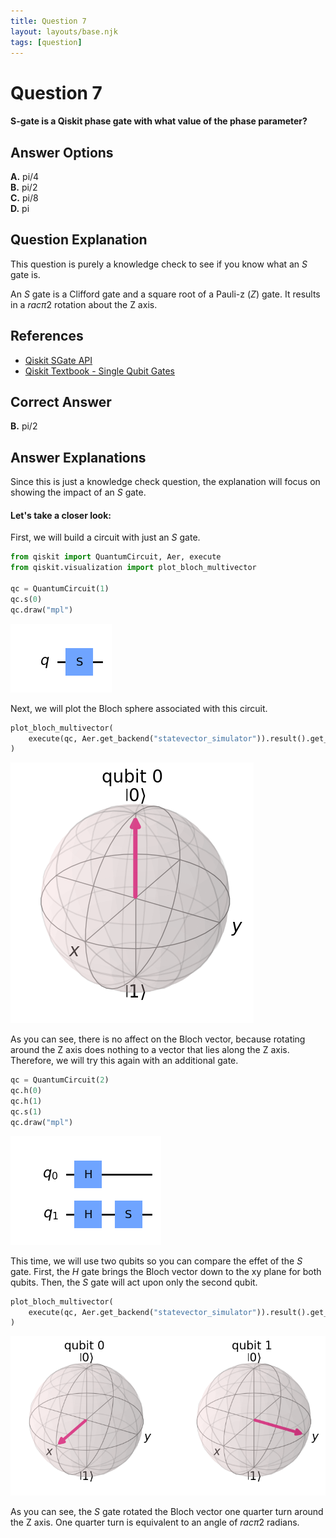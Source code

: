 ```yaml
---
title: Question 7
layout: layouts/base.njk
tags: [question]
---
```

# Question 7

#### S-gate is a Qiskit phase gate with what value of the phase parameter?

## Answer Options

**A.** pi/4     
**B.**  pi/2  
**C.**  pi/8  
**D.**  pi  

## Question Explanation

This question is purely a knowledge check to see if you know what an $S$ gate is.

An $S$ gate is a Clifford gate and a square root of a Pauli-z ($Z$) gate.
It results in a $rac{\pi}{2}$ rotation about the Z axis.

## References

* [Qiskit SGate API](https://qiskit.org/documentation/stubs/qiskit.circuit.library.SGate.html#qiskit.circuit.library.SGate)
* [Qiskit Textbook - Single Qubit Gates](https://qiskit.org/textbook/ch-states/single-qubit-gates.html#6.2-The-S-gates--)

## Correct Answer

**B.** pi/2

## Answer Explanations

Since this is just a knowledge check question, the explanation will focus on showing the impact of an $S$ gate.

#### Let's take a closer look:

First, we will build a circuit with just an $S$ gate.


```python
from qiskit import QuantumCircuit, Aer, execute
from qiskit.visualization import plot_bloch_multivector

qc = QuantumCircuit(1)
qc.s(0)
qc.draw("mpl")
```




    
![png](Question-07_files/Question-07_10_0.png)
    



Next, we will plot the Bloch sphere associated with this circuit.


```python
plot_bloch_multivector(
    execute(qc, Aer.get_backend("statevector_simulator")).result().get_statevector(qc)
)
```




    
![png](Question-07_files/Question-07_12_0.png)
    



As you can see, there is no affect on the Bloch vector, because rotating around the Z axis does nothing to a vector that lies along the Z axis.
Therefore, we will try this again with an additional gate.


```python
qc = QuantumCircuit(2)
qc.h(0)
qc.h(1)
qc.s(1)
qc.draw("mpl")
```




    
![png](Question-07_files/Question-07_14_0.png)
    



This time, we will use two qubits so you can compare the effet of the $S$ gate.
First, the $H$ gate brings the Bloch vector down to the xy plane for both qubits.
Then, the $S$ gate will act upon only the second qubit.


```python
plot_bloch_multivector(
    execute(qc, Aer.get_backend("statevector_simulator")).result().get_statevector(qc)
)
```




    
![png](Question-07_files/Question-07_16_0.png)
    



As you can see, the $S$ gate rotated the Bloch vector one quarter turn around the Z axis.
One quarter turn is equivalent to an angle of $rac{\pi}{2}$ radians.

